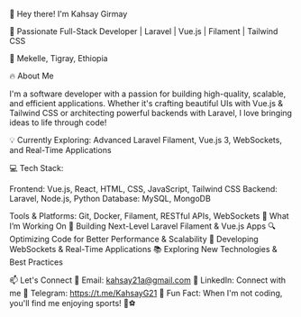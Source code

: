 👋 Hey there! I'm Kahsay Girmay

🚀 Passionate Full-Stack Developer | Laravel | Vue.js | Filament | Tailwind CSS


📍 Mekelle, Tigray, Ethiopia


🔥 About Me

I'm a software developer with a passion for building 
high-quality, scalable, and efficient applications.
Whether it's crafting beautiful UIs with Vue.js 
& Tailwind CSS or architecting powerful backends with Laravel,
I love bringing ideas to life through code!


💡 Currently Exploring: Advanced Laravel Filament, 
Vue.js 3, WebSockets, and Real-Time Applications

💻 Tech Stack:

Frontend: Vue.js, React, HTML, CSS, JavaScript, Tailwind CSS
Backend: Laravel, Node.js, Python
Database: MySQL, MongoDB

Tools & Platforms: Git, Docker, Filament, RESTful APIs, WebSockets
🎯 What I’m Working On
🚧 Building Next-Level Laravel Filament & Vue.js Apps
🔍 Optimizing Code for Better Performance & Scalability
📡 Developing WebSockets & Real-Time Applications
📚 Exploring New Technologies & Best Practices

📫 Let's Connect
💌 Email: kahsay21a@gmail.com
💼 LinkedIn: Connect with me
💬 Telegram: https://t.me/KahsayG21
🌟 Fun Fact: When I'm not coding, you'll find me enjoying sports! 🏀⚽
